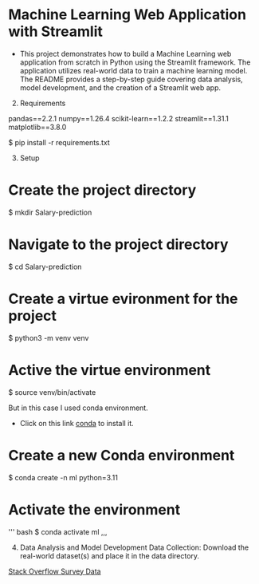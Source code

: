 # Machine Learning Web Application with Streamlit

- This project demonstrates how to build a Machine Learning web application from scratch in Python using the Streamlit framework. The application utilizes real-world data to train a machine learning model. The README provides a step-by-step guide covering data analysis, model development, and the creation of a Streamlit web app.

2. Requirements

pandas==2.2.1
numpy==1.26.4
scikit-learn==1.2.2
streamlit==1.31.1
matplotlib==3.8.0

$ pip install -r requirements.txt

3. Setup

# Create the project directory
$ mkdir Salary-prediction 

# Navigate to the project directory
$ cd Salary-prediction

# Create a virtue evironment for the project
$ python3 -m venv venv

# Active the virtue environment
$ source venv/bin/activate 

But in this case I used conda environment.
- Click on this link [conda](https://docs.anaconda.com/free/miniconda/#quick-command-line-install) to install it.

# Create a new Conda environment
$ conda create -n ml python=3.11

# Activate the environment
'''
bash
$ conda activate ml
,,,

4. Data Analysis and Model Development
Data Collection:
Download the real-world dataset(s) and place it in the data directory.

[Stack Overflow Survey Data](https://insights.stackoverflow.com/survey)





